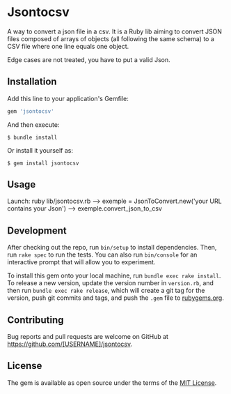 # Jsontocsv

A way to convert a json file in a csv.
It is a Ruby lib aiming to convert JSON files composed of arrays of objects (all following the same schema) to a CSV file where one line equals one object.

Edge cases are not treated, you have to put a valid Json.

## Installation

Add this line to your application's Gemfile:

```ruby
gem 'jsontocsv'
```

And then execute:

    $ bundle install

Or install it yourself as:

    $ gem install jsontocsv

## Usage

Launch:
    ruby lib/jsontocsv.rb
    --> exemple = JsonToConvert.new('your URL contains your Json')
    --> exemple.convert_json_to_csv
    

## Development

After checking out the repo, run `bin/setup` to install dependencies. Then, run `rake spec` to run the tests. You can also run `bin/console` for an interactive prompt that will allow you to experiment.

To install this gem onto your local machine, run `bundle exec rake install`. To release a new version, update the version number in `version.rb`, and then run `bundle exec rake release`, which will create a git tag for the version, push git commits and tags, and push the `.gem` file to [rubygems.org](https://rubygems.org).

## Contributing

Bug reports and pull requests are welcome on GitHub at https://github.com/[USERNAME]/jsontocsv.


## License

The gem is available as open source under the terms of the [MIT License](https://opensource.org/licenses/MIT).
